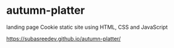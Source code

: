 # autumn-platter
landing page
Cookie static site using HTML, CSS and JavaScript

https://subasreedev.github.io/autumn-platter/
